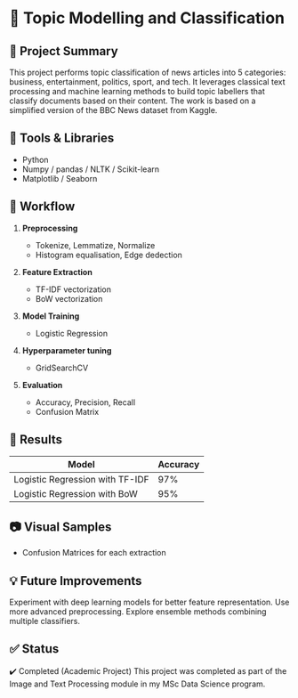 # 📝 Topic Modelling and Classification


## 🧠 Project Summary

This project performs topic classification of news articles into 5 categories: business, entertainment, politics, sport, and tech. It leverages classical text processing and machine learning methods to build topic labellers that classify documents based on their content. The work is based on a simplified version of the BBC News dataset from Kaggle.


## 🔧 Tools & Libraries

- Python
- Numpy / pandas / NLTK / Scikit-learn
- Matplotlib / Seaborn
  

## 🚀 Workflow

1. **Preprocessing**
   - Tokenize, Lemmatize, Normalize
   - Histogram equalisation, Edge dedection

2. **Feature Extraction**
   - TF-IDF vectorization 
   - BoW vectorization 
     
3. **Model Training**
   - Logistic Regression
  
4. **Hyperparameter tuning**
   - GridSearchCV

5. **Evaluation**
   - Accuracy, Precision, Recall
   - Confusion Matrix 


## 🧪 Results

| Model                            | Accuracy 
|----------------------------------|----------
| Logistic Regression with TF-IDF  | 97%    
| Logistic Regression with BoW     | 95%    


## 📷 Visual Samples

- Confusion Matrices for each extraction    


## 💡 Future Improvements

Experiment with deep learning models for better feature representation.
Use more advanced preprocessing.
Explore ensemble methods combining multiple classifiers.


## ✅ Status

✔️ Completed (Academic Project)
This project was completed as part of the Image and Text Processing module in my MSc Data Science program.
